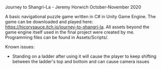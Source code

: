 Journey to Shangri-La - Jeremy Horwich
October-November 2020

A basic navigational puzzle game written in C# in Unity Game Engine. The game can be downloaded and played here: https://hicorysauce.itch.io/journey-to-shangri-la.
All assets beyond the game engine itself used in the final project were created by me. Programming files can be found in Assets/Scripts/.

Known issues:
- Standing on a ladder after using it will cause the player to keep shifting between the ladder's top and bottom and can cause camera issues
